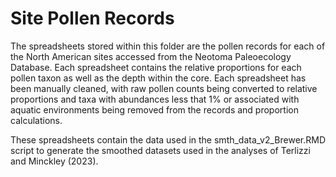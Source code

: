 # Site Pollen Records

The spreadsheets stored within this folder are the pollen records for each of the North American sites accessed from the Neotoma Paleoecology Database. Each spreadsheet contains the relative proportions for each pollen taxon as well as the depth within the core. Each spreadsheet has been manually cleaned, with raw pollen counts being converted to relative proportions and taxa with abundances less that 1% or associated with aquatic environments being removed from the records and proportion calculations.

These spreadsheets contain the data used in the smth_data_v2_Brewer.RMD script to generate the smoothed datasets used in the analyses of Terlizzi and Minckley (2023). 
